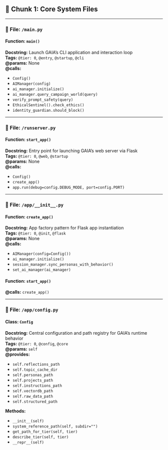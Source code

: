 ## 🔧 Chunk 1: Core System Files

---

### 📄 File: `/main.py`

#### Function: `main()`
**Docstring:** Launch GAIA’s CLI application and interaction loop  
**Tags:** `@tier: 0`, `@entry`, `@startup`, `@cli`  
**@params:** None  
**@calls:**
- `Config()`
- `AIManager(config)`
- `ai_manager.initialize()`
- `ai_manager.query_campaign_world(query)`
- `verify_prompt_safety(query)`
- `EthicalSentinel().check_ethics()`
- `identity_guardian.should_block()`

---

### 📄 File: `/runserver.py`

#### Function: `start_app()`  
**Docstring:** Entry point for launching GAIA’s web server via Flask  
**Tags:** `@tier: 0`, `@web`, `@startup`  
**@params:** None  
**@calls:**
- `Config()`
- `create_app()`
- `app.run(debug=config.DEBUG_MODE, port=config.PORT)`

---

### 📄 File: `/app/__init__.py`

#### Function: `create_app()`
**Docstring:** App factory pattern for Flask app instantiation  
**Tags:** `@tier: 0`, `@init`, `@flask`  
**@params:** None  
**@calls:**
- `AIManager(config=Config())`
- `ai_manager.initialize()`
- `session_manager.sync_personas_with_behavior()`
- `set_ai_manager(ai_manager)`

#### Function: `start_app()`
**@calls:** `create_app()`

---

### 📄 File: `/app/config.py`

#### Class: `Config`
**Docstring:** Central configuration and path registry for GAIA’s runtime behavior  
**Tags:** `@tier: 0`, `@config`, `@core`  
**@params:** `self`  
**@provides:**
- `self.reflections_path`
- `self.topic_cache_dir`
- `self.personas_path`
- `self.projects_path`
- `self.instructions_path`
- `self.vectordb_path`
- `self.raw_data_path`
- `self.structured_path`

**Methods:**
- `__init__(self)`
- `system_reference_path(self, subdir="")`
- `get_path_for_tier(self, tier)`
- `describe_tier(self, tier)`
- `__repr__(self)`
